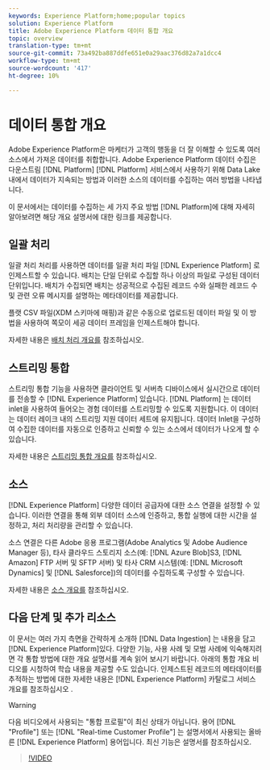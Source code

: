 ```yaml
---
keywords: Experience Platform;home;popular topics
solution: Experience Platform
title: Adobe Experience Platform 데이터 통합 개요
topic: overview
translation-type: tm+mt
source-git-commit: 73a492ba887ddfe651e0a29aac376d82a7a1dcc4
workflow-type: tm+mt
source-wordcount: '417'
ht-degree: 10%

---
```



# 데이터 통합 개요

Adobe Experience Platform은 마케터가 고객의 행동을 더 잘 이해할 수 있도록 여러 소스에서 가져온 데이터를 취합합니다. Adobe Experience Platform 데이터 수집은 다운스트림 [!DNL Platform] [!DNL Platform] 서비스에서 사용하기 위해 Data Lake 내에서 데이터가 지속되는 방법과 이러한 소스의 데이터를 수집하는 여러 방법을 나타냅니다.

이 문서에서는 데이터를 수집하는 세 가지 주요 방법 [!DNL Platform]에 대해 자세히 알아보려면 해당 개요 설명서에 대한 링크를 제공합니다.

## 일괄 처리

일괄 처리 처리를 사용하면 데이터를 일괄 처리 파일 [!DNL Experience Platform] 로 인제스트할 수 있습니다. 배치는 단일 단위로 수집할 하나 이상의 파일로 구성된 데이터 단위입니다. 배치가 수집되면 배치는 성공적으로 수집된 레코드 수와 실패한 레코드 수 및 관련 오류 메시지를 설명하는 메타데이터를 제공합니다.

플랫 CSV 파일(XDM 스키마에 매핑)과 같은 수동으로 업로드된 데이터 파일 및 이 방법을 사용하여 쪽모이 세공 데이터 프레임을 인제스트해야 합니다.

자세한 내용은 [배치 처리 개요를](./batch-ingestion/overview.md) 참조하십시오.

## 스트리밍 통합

스트리밍 통합 기능을 사용하면 클라이언트 및 서버측 디바이스에서 실시간으로 데이터를 전송할 수 [!DNL Experience Platform] 있습니다. [!DNL Platform] 는 데이터 inlet을 사용하여 들어오는 경험 데이터를 스트리밍할 수 있도록 지원합니다. 이 데이터는 데이터 레이크 내의 스트리밍 지원 데이터 세트에 유지됩니다. 데이터 Inlet을 구성하여 수집한 데이터를 자동으로 인증하고 신뢰할 수 있는 소스에서 데이터가 나오게 할 수 있습니다.

자세한 내용은 [스트리밍 통합 개요를](./streaming-ingestion/overview.md) 참조하십시오.

## 소스

[!DNL Experience Platform] 다양한 데이터 공급자에 대한 소스 연결을 설정할 수 있습니다. 이러한 연결을 통해 외부 데이터 소스에 인증하고, 통합 실행에 대한 시간을 설정하고, 처리 처리량을 관리할 수 있습니다.

소스 연결은 다른 Adobe 응용 프로그램(Adobe Analytics 및 Adobe Audience Manager 등), 타사 클라우드 스토리지 소스(예: [!DNL Azure Blob]S3, [!DNL Amazon] FTP 서버 및 SFTP 서버) 및 타사 CRM 시스템(예: [!DNL Microsoft Dynamics] 및 [!DNL Salesforce])의 데이터를 수집하도록 구성할 수 있습니다.

자세한 내용은 [소스 개요를](../sources/home.md) 참조하십시오.

## 다음 단계 및 추가 리소스

이 문서는 여러 가지 측면을 간략하게 소개하 [!DNL Data Ingestion] 는 내용을 담고 [!DNL Experience Platform]있다. 다양한 기능, 사용 사례 및 모범 사례에 익숙해지려면 각 통합 방법에 대한 개요 설명서를 계속 읽어 보시기 바랍니다. 아래의 통합 개요 비디오를 시청하여 학습 내용을 제공할 수도 있습니다. 인제스트된 레코드의 메타데이터를 추적하는 방법에 대한 자세한 내용은 [!DNL Experience Platform] 카탈로그 서비스 개요를 참조하십시오 [](../catalog/home.md).

>[!WARNING]
>
> 다음 비디오에서 사용되는 &quot;통합 프로필&quot;이 최신 상태가 아닙니다. 용어 [!DNL "Profile"] 또는 [!DNL "Real-time Customer Profile"] 는 설명서에서 사용되는 올바른 [!DNL Experience Platform] 용어입니다. 최신 기능은 설명서를 참조하십시오.

>[!VIDEO](https://video.tv.adobe.com/v/27106?quality=12&learn=on)